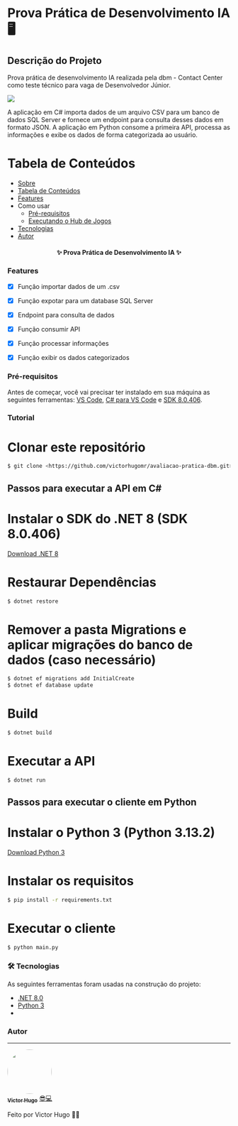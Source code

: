 # Prova Prática de Desenvolvimento IA 🖥️

## Descrição do Projeto
Prova prática de desenvolvimento IA realizada pela dbm - Contact Center como teste técnico para vaga de Desenvolvedor Júnior.

<img src="https://img.shields.io/static/v1?label=csharp&message=Python&color=7159c1&style=for-the-badge&logo=ghost"/>

A aplicação em C# importa dados de um arquivo CSV para um banco de dados SQL Server e fornece um endpoint para consulta desses dados em formato JSON. A aplicação em Python consome a primeira API, processa as informações e exibe os dados de forma categorizada ao usuário.

Tabela de Conteúdos
=================
<!--ts-->
   * [Sobre](#descrição-do-projeto)
   * [Tabela de Conteúdos](#tabela-de-conteúdos)
   * [Features](#features)
   * Como usar
      * [Pré-requisitos](#pré-requisitos)
      * [Executando o Hub de Jogos](#pré-requisitos)
   * [Tecnologias](#autor)
   * [Autor](#autor)
<!--te-->

<h4 align="center"> 
	✨  Prova Prática de Desenvolvimento IA  ✨
</h4>

### Features

- [x] Função importar dados de um .csv
- [x] Função expotar para um database SQL Server
- [x] Endpoint para consulta de dados

- [x] Função consumir API
- [x] Função processar informações
- [x] Função exibir os dados categorizados

### Pré-requisitos

Antes de começar, você vai precisar ter instalado em sua máquina as seguintes ferramentas:
[VS Code](https://code.visualstudio.com/download), [C# para VS Code](https://marketplace.visualstudio.com/items?itemName=ms-dotnettools.csharp) e [SDK 8.0.406](https://dotnet.microsoft.com/en-us/download/dotnet/8.0).

### Tutorial

# Clonar este repositório
```bash
$ git clone <https://github.com/victorhugomr/avaliacao-pratica-dbm.git>
```

## Passos para executar a API em C# 

# Instalar o SDK do .NET 8 (SDK 8.0.406)
[Download .NET 8](https://dotnet.microsoft.com/en-us/download/dotnet/8.0)

# Restaurar Dependências
```bash
$ dotnet restore
```

# Remover a pasta Migrations e aplicar migrações do banco de dados (caso necessário)
```bash
$ dotnet ef migrations add InitialCreate
$ dotnet ef database update
```

# Build
```bash
$ dotnet build
```

# Executar a API
```bash
$ dotnet run
```

## Passos para executar o cliente em Python

# Instalar o Python 3 (Python 3.13.2)
[Download Python 3](https://www.python.org/downloads/)

# Instalar os requisitos
```bash
$ pip install -r requirements.txt
```

# Executar o cliente
```bash
$ python main.py
```


### 🛠 Tecnologias

As seguintes ferramentas foram usadas na construção do projeto:

- [.NET 8.0](https://dotnet.microsoft.com/en-us/)
- [Python 3](https://www.python.org/)
- 

### Autor
---

<a href="https://github.com/victorhugomr">
 <img style="border-radius: 50%;" src="https://avatars.githubusercontent.com/u/22302873?v=4" width="100px;" alt=""/>
 <br />
 <sub><b>Victor Hugo</b></sub></a> <a href="https://github.com/victorhugomr">😎💻</a>

Feito por Victor Hugo 👋🏽
